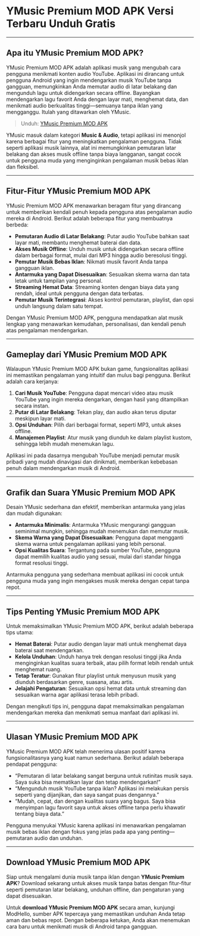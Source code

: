 # YMusic Premium MOD APK Versi Terbaru Unduh Gratis

---

## Apa itu YMusic Premium MOD APK?

YMusic Premium MOD APK adalah aplikasi musik yang mengubah cara pengguna menikmati konten audio YouTube. Aplikasi ini dirancang untuk pengguna Android yang ingin mendengarkan musik YouTube tanpa gangguan, memungkinkan Anda memutar audio di latar belakang dan mengunduh lagu untuk didengarkan secara offline. Bayangkan mendengarkan lagu favorit Anda dengan layar mati, menghemat data, dan menikmati audio berkualitas tinggi—semuanya tanpa iklan yang mengganggu. Itulah yang ditawarkan oleh YMusic.

>Unduh: [YMusic Premium MOD APK](https://s.net.vn/ymusic-mod-apk)

YMusic masuk dalam kategori **Music & Audio**, tetapi aplikasi ini menonjol karena berbagai fitur yang meningkatkan pengalaman pengguna. Tidak seperti aplikasi musik lainnya, alat ini memungkinkan pemutaran latar belakang dan akses musik offline tanpa biaya langganan, sangat cocok untuk pengguna muda yang menginginkan pengalaman musik bebas iklan dan fleksibel.

---

## Fitur-Fitur YMusic Premium MOD APK

YMusic Premium MOD APK menawarkan beragam fitur yang dirancang untuk memberikan kendali penuh kepada pengguna atas pengalaman audio mereka di Android. Berikut adalah beberapa fitur yang membuatnya berbeda:

- **Pemutaran Audio di Latar Belakang**: Putar audio YouTube bahkan saat layar mati, membantu menghemat baterai dan data.
- **Akses Musik Offline**: Unduh musik untuk didengarkan secara offline dalam berbagai format, mulai dari MP3 hingga audio beresolusi tinggi.
- **Pemutar Musik Bebas Iklan**: Nikmati musik favorit Anda tanpa gangguan iklan.
- **Antarmuka yang Dapat Disesuaikan**: Sesuaikan skema warna dan tata letak untuk tampilan yang personal.
- **Streaming Hemat Data**: Streaming konten dengan biaya data yang rendah, ideal untuk pengguna dengan data terbatas.
- **Pemutar Musik Terintegrasi**: Akses kontrol pemutaran, playlist, dan opsi unduh langsung dalam satu tempat.

Dengan YMusic Premium MOD APK, pengguna mendapatkan alat musik lengkap yang menawarkan kemudahan, personalisasi, dan kendali penuh atas pengalaman mendengarkan.

---

## Gameplay dari YMusic Premium MOD APK

Walaupun YMusic Premium MOD APK bukan game, fungsionalitas aplikasi ini memastikan pengalaman yang intuitif dan mulus bagi pengguna. Berikut adalah cara kerjanya:

1. **Cari Musik YouTube**: Pengguna dapat mencari video atau musik YouTube yang ingin mereka dengarkan, dengan hasil yang ditampilkan secara instan.
2. **Putar di Latar Belakang**: Tekan play, dan audio akan terus diputar meskipun layar mati.
3. **Opsi Unduhan**: Pilih dari berbagai format, seperti MP3, untuk akses offline.
4. **Manajemen Playlist**: Atur musik yang diunduh ke dalam playlist kustom, sehingga lebih mudah menemukan lagu.

Aplikasi ini pada dasarnya mengubah YouTube menjadi pemutar musik pribadi yang mudah dinavigasi dan dinikmati, memberikan kebebasan penuh dalam mendengarkan musik di Android.

---

## Grafik dan Suara YMusic Premium MOD APK

Desain YMusic sederhana dan efektif, memberikan antarmuka yang jelas dan mudah digunakan:

- **Antarmuka Minimalis**: Antarmuka YMusic mengurangi gangguan seminimal mungkin, sehingga mudah menemukan dan memutar musik.
- **Skema Warna yang Dapat Disesuaikan**: Pengguna dapat mengganti skema warna untuk pengalaman aplikasi yang lebih personal.
- **Opsi Kualitas Suara**: Tergantung pada sumber YouTube, pengguna dapat memilih kualitas audio yang sesuai, mulai dari standar hingga format resolusi tinggi.

Antarmuka pengguna yang sederhana membuat aplikasi ini cocok untuk pengguna muda yang ingin mengakses musik mereka dengan cepat tanpa repot.

---

## Tips Penting YMusic Premium MOD APK

Untuk memaksimalkan YMusic Premium MOD APK, berikut adalah beberapa tips utama:

- **Hemat Baterai**: Putar audio dengan layar mati untuk menghemat daya baterai saat mendengarkan.
- **Kelola Unduhan**: Unduh hanya trek dengan resolusi tinggi jika Anda menginginkan kualitas suara terbaik, atau pilih format lebih rendah untuk menghemat ruang.
- **Tetap Teratur**: Gunakan fitur playlist untuk menyusun musik yang diunduh berdasarkan genre, suasana, atau artis.
- **Jelajahi Pengaturan**: Sesuaikan opsi hemat data untuk streaming dan sesuaikan warna agar aplikasi terasa lebih pribadi.

Dengan mengikuti tips ini, pengguna dapat memaksimalkan pengalaman mendengarkan mereka dan menikmati semua manfaat dari aplikasi ini.

---

## Ulasan YMusic Premium MOD APK

YMusic Premium MOD APK telah menerima ulasan positif karena fungsionalitasnya yang kuat namun sederhana. Berikut adalah beberapa pendapat pengguna:

- “Pemutaran di latar belakang sangat berguna untuk rutinitas musik saya. Saya suka bisa mematikan layar dan tetap mendengarkan!”
- “Mengunduh musik YouTube tanpa iklan? Aplikasi ini melakukan persis seperti yang dijanjikan, dan saya sangat puas dengannya.”
- “Mudah, cepat, dan dengan kualitas suara yang bagus. Saya bisa menyimpan lagu favorit saya untuk akses offline tanpa perlu khawatir tentang biaya data.”

Pengguna menyukai YMusic karena aplikasi ini menawarkan pengalaman musik bebas iklan dengan fokus yang jelas pada apa yang penting—pemutaran audio dan unduhan.

---

## Download YMusic Premium MOD APK

Siap untuk mengalami dunia musik tanpa iklan dengan **YMusic Premium APK**? Download sekarang untuk akses musik tanpa batas dengan fitur-fitur seperti pemutaran latar belakang, unduhan offline, dan pengaturan yang dapat disesuaikan.

Untuk **download YMusic Premium MOD APK** secara aman, kunjungi ModHello, sumber APK tepercaya yang memastikan unduhan Anda tetap aman dan bebas repot. Dengan beberapa ketukan, Anda akan menemukan cara baru untuk menikmati musik di Android tanpa gangguan.
